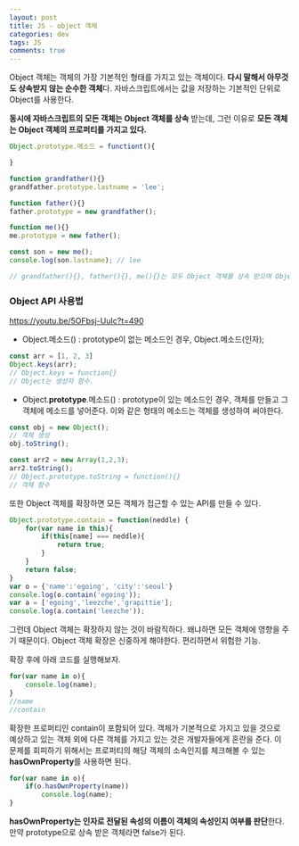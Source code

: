 ```yaml
---  
layout: post
title: JS - object 객체
categories: dev
tags: JS
comments: true
---
```


Object 객체는 객체의 가장 기본적인 형태를 가지고 있는 객체이다. **다시 말해서 아무것도 상속받지 않는 순수한 객체**다. 자바스크립트에서는 값을 저장하는 기본적인 단위로 Object를 사용한다. 

**동시에 자바스크립트의 모든 객체는 Object 객체를 상속** 받는데, 그런 이유로 **모든 객체는 Object 객체의 프로퍼티를 가지고 있다.**

```javascript
Object.prototype.메소드 = functiont(){

}

function grandfather(){}
grandfather.prototype.lastname = 'lee';

function father(){}
father.prototype = new grandfather();

function me(){}
me.prototype = new father();

const son = new me();
console.log(son.lastname); // lee

// grandfather(){}, father(){}, me(){}는 모두 Object 객체를 상속 받으며 Object 프로퍼티를 가지고 있다.
```

### Object API 사용법
https://youtu.be/5OFbsj-UuIc?t=490

- Object.메소드() : prototype이 없는 메소드인 경우, Object.메소드(인자);
```javascript
const arr = [1, 2, 3]
Object.keys(arr);
// Object.keys = function{}
// Object는 생성자 함수. 
```

- Object.**prototype**.메소드() : prototype이 있는 메소드인 경우, 객체를 만들고 그 객체에 메소드를 넣어준다. 이와 같은 형태의 메소드는 객체를 생성하여 써야한다.
```javascript
const obj = new Object();
// 객체 생성
obj.toString();

const arr2 = new Array(1,2,3);
arr2.toString();
// Object.prototype.toString = function(){}
// 객체 함수
```

또한 Object 객체를 확장하면 모든 객체가 접근할 수 있는 API를 만들 수 있다. 

```javascript
Object.prototype.contain = function(neddle) {
    for(var name in this){
        if(this[name] === neddle){
            return true;
        }
    }
    return false;
}
var o = {'name':'egoing', 'city':'seoul'}
console.log(o.contain('egoing'));
var a = ['egoing','leezche','grapittie'];
console.log(a.contain('leezche'));
```
그런데 Object 객체는 확장하지 않는 것이 바람직하다. 왜냐하면 모든 객체에 영향을 주기 때문이다. Object 객체 확장은 신중하게 해야한다. 편리하면서 위험한 기능.

확장 후에 아래 코드를 실행해보자.
```javascript
for(var name in o){
    console.log(name);  
}
//name
//contain
```
확장한 프로퍼티인 contain이 포함되어 있다. 객체가 기본적으로 가지고 있을 것으로 예상하고 있는 객체 외에 다른 객체를 가지고 있는 것은 개발자들에게 혼란을 준다. 이 문제를 회피하기 위해서는 프로퍼티의 해당 객체의 소속인지를 체크해볼 수 있는 **hasOwnProperty**를 사용하면 된다. 
```javascript
for(var name in o){
    if(o.hasOwnProperty(name))
        console.log(name);  
}
```
**hasOwnProperty는 인자로 전달된 속성의 이름이 객체의 속성인지 여부를 판단**한다. 만약 prototype으로 상속 받은 객체라면 false가 된다. 